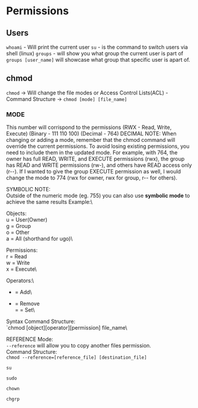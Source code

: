 # Permissions

## Users
`whoami` - Will print the current user
`su` - is the command to switch users via shell (linux)
`groups` - will show you what group the current user is part of
	`groups [user_name]` will showcase what group that specific user is apart of.

## chmod
`chmod`	-> Will change the file modes or Access Control Lists(ACL)
	- Command Structure
	-> `chmod [mode] [file_name]`
### MODE
This number will corrispond to the permissions (RWX - Read, Write, Execute) (Binary - 111 110 100) (Decimal - 764)
DECIMAL NOTE: When changing or adding a mode, remember that the chmod command will override the current permissions. To avoid losing existing permissions, you need to include them in the updated mode. For example, with 764, the owner has full READ, WRITE, and EXECUTE permissions (rwx), the group has READ and WRITE permissions (rw-), and others have READ access only (r--). If I wanted to give the group EXECUTE permission as well, I would change the mode to 774 (rwx for owner, rwx for group, r-- for others).

SYMBOLIC NOTE:\
Outside of the numeric mode (eg. 755) you can also use **symbolic mode** to achieve the same results
Example:\

Objects:\
u = User(Owner)\
g = Group\
o = Other\
a = All (shorthand for ugo)\

Permissions:\
r = Read\
w = Write\
x = Execute\

Operators:\
+ = Add\
- = Remove\
= = Set\

Syntax Command Structure:\
`chmod [object][operator][permission] file_name\

REFERENCE Mode:\
`--reference` will allow you to copy another files permission.\
Command Structure:\
`chmod --reference=[reference_file] [destination_file]`



`su`


`sudo`


`chown`


`chgrp`



